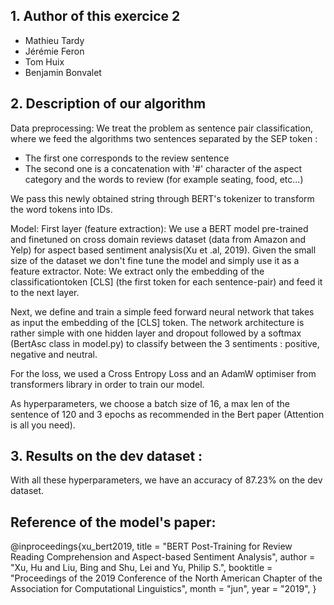 ## 1. Author of this exercice 2
- Mathieu Tardy
- Jérémie Feron
- Tom Huix
- Benjamin Bonvalet

## 2. Description of our algorithm


Data preprocessing:
We treat the problem as sentence pair classification, where we feed the algorithms two sentences separated by the SEP token : 
- The first one corresponds to the review sentence
- The second one is a concatenation with '#' character of the aspect category and the words to review (for example seating, food, etc...)

We pass this newly obtained string through BERT's tokenizer to transform the word tokens into IDs.

Model:
First layer (feature extraction): We use a BERT model pre-trained and finetuned on cross domain reviews dataset
(data from Amazon and Yelp) for aspect based sentiment analysis(Xu et .al, 2019). Given the small size of the dataset
we don't fine tune the model and simply use it as a feature extractor. 
Note: We extract only the embedding of the classificationtoken [CLS] (the first token for each sentence-pair) and feed it to the next layer.

Next, we define and train a simple feed forward neural network that takes as input the embedding of the [CLS] token.
The network architecture is rather simple with one hidden layer and dropout followed by a softmax (BertAsc class in model.py) to classify between the 3 sentiments : positive, negative and neutral. 

For the loss, we used a Cross Entropy Loss and an AdamW optimiser from transformers library in 
order to train our model.

As hyperparameters, we choose a batch size of 16, a max len of the sentence of 120 and 3 
epochs as recommended in the Bert paper (Attention is all you need).


## 3. Results on the dev dataset :
With all these hyperparameters, we have an accuracy of 87.23% on the dev dataset.


## Reference of the model's paper:

@inproceedings{xu_bert2019,
    title = "BERT Post-Training for Review Reading Comprehension and Aspect-based Sentiment Analysis",
    author = "Xu, Hu and Liu, Bing and Shu, Lei and Yu, Philip S.",
    booktitle = "Proceedings of the 2019 Conference of the North American Chapter of the Association for Computational Linguistics",
    month = "jun",
    year = "2019",
}
